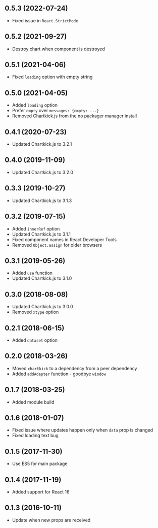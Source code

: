 ## 0.5.3 (2022-07-24)

- Fixed issue in `React.StrictMode`

## 0.5.2 (2021-09-27)

- Destroy chart when component is destroyed

## 0.5.1 (2021-04-06)

- Fixed `loading` option with empty string

## 0.5.0 (2021-04-05)

- Added `loading` option
- Prefer `empty` over `messages: {empty: ...}`
- Removed Chartkick.js from the no packager manager install

## 0.4.1 (2020-07-23)

- Updated Chartkick.js to 3.2.1

## 0.4.0 (2019-11-09)

- Updated Chartkick.js to 3.2.0

## 0.3.3 (2019-10-27)

- Updated Chartkick.js to 3.1.3

## 0.3.2 (2019-07-15)

- Added `innerRef` option
- Updated Chartkick.js to 3.1.1
- Fixed component names in React Developer Tools
- Removed `Object.assign` for older browsers

## 0.3.1 (2019-05-26)

- Added `use` function
- Updated Chartkick.js to 3.1.0

## 0.3.0 (2018-08-08)

- Updated Chartkick.js to 3.0.0
- Removed `xtype` option

## 0.2.1 (2018-06-15)

- Added `dataset` option

## 0.2.0 (2018-03-26)

- Moved `chartkick` to a dependency from a peer dependency
- Added `addAdapter` function - goodbye `window`

## 0.1.7 (2018-03-25)

- Added module build

## 0.1.6 (2018-01-07)

- Fixed issue where updates happen only when `data` prop is changed
- Fixed loading text bug

## 0.1.5 (2017-11-30)

- Use ES5 for main package

## 0.1.4 (2017-11-19)

- Added support for React 16

## 0.1.3 (2016-10-11)

- Update when new props are received
